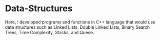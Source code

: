 # Data-Structures
Here, I developed programs and functions in C++ language  that would use data structures such as Linked Lists, Double Linked Lists, Binary Search Trees, Time Complexity, Stacks, and Quese.

